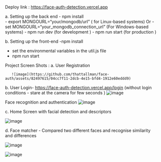 Deploy link : https://face-auth-detection.vercel.app

a. Setting up the back end 
      - npm install  
     - export MONGOURL=“your/mongodb/url” ( for Linux-based systems)
                                                           Or 
      - set MONGOURL=“your_mongodb_connection_url” (For Windows-based systems)
      - npm run dev (for development )
       - npm run start (for production )
    
  b. Setting up the front-end 
    -npm install 
   - set the environmental variables in the util.js file 
   - npm run start

 Project  Screen Shots :
  a. User Registration

       ![image](https://github.com/thattallman/face-auth/assets/82497615/04cc7f11-2dcb-4e15-bfd4-1912e60eddd9)

b. User Login- https://face-auth-detection.vercel.app/login
 (without login conditions  - stare at the camera for few seconds ) 
 ![image](https://github.com/thattallman/face-auth/assets/82497615/e1da4852-6528-4a7c-821a-1772a1d4b85b)
               
 Face recognition and authentication
 ![image](https://github.com/thattallman/face-auth/assets/82497615/b4e19239-a5dd-4334-a00b-d1b09a7cfb8f)

c. Home Screen with facial detection and descriptors 

![image](https://github.com/thattallman/face-auth/assets/82497615/4f0ac002-d587-4995-9a3c-448323a1b32c)

d. Face matcher - Compared two different faces and recognise similarity and differences 

![image](https://github.com/thattallman/face-auth/assets/82497615/dc12f3ed-216c-4e27-be26-d5b4c89b8c1f)

![image](https://github.com/thattallman/face-auth/assets/82497615/76d5565f-822f-4dfe-8cc7-d3a219c59560)

               

 
 

